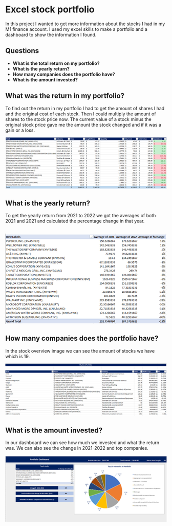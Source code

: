 # Excel stock portfolio

<p>In this project I wanted to get more information about the stocks I had in my M1 finance account. I used my excel skills to make a portfolio and 
a dashboard to show the information I found.</p>

## Questions

- **What is the total return on my portfolio?**
- **What is the yearly return?**
- **How many companies does the portfolio have?**
- **What is the amount invested?**


## **What was the return in my portfolio?**

To find out the return in my portfolio I had to get the amount of shares I had and the original cost of each stock. Then I could multiply the amount of shares to the stock price now. The current value of a stock minus the original stock price gave me the amount the stock changed and if it was a gain or a loss.

![Stocks owned](image_files/stocks_owned.png)

## **What is the yearly return?**

To get the yearly return from 2021 to 2022 we got the averages of both 2021 and 2021 and calculated the percentage change in that year.
<br></br>

![Change 2021-2022](image_files/change_2021-2022.png)

## **How many companies does the portfolio have?**
In the stock overview image we can see the amount of stocks we have which is 19.


![Stock overview](image_files/stock_overview.png)

## **What is the amount invested?**
In our dashboard we can see how much we invested and what the return was. We can also see the change in 2021-2022 and top companies.
<br></br>
![Dashboard](image_files/Dashboard.png)



